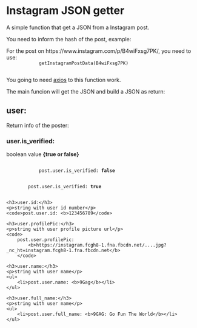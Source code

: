 <div>
    <h1>
        Instagram JSON getter
    </h1>
    <p>
        A simple function that get a JSON from a Instagram post.
    </p>
    <p>
        You need to inform the hash of the post, example:
    </p>
    <p>
        For the post on https://www.instagram.com/p/B4wiFxsg7PK/, you need to use:
        <code>
            getInstagramPostData(B4wiFxsg7PK)
        </code>
    </p>
    <p>
        You going to need <a href="https://unpkg.com/axios/dist/axios.min.js">axios</a> to this function work.
    </p>
    <p>
        The main funcion will get the JSON and build a JSON as return:
    </p>
</div>
<div>
    <h2>user:</h2>
    <p>Return info of the poster:</p>
    <h3>user.is_verified:</h3>
    <p>boolean value <b>{true or false}</b></p>
    <code>
            post.user.is_verified: <b>false</b>
        </code>
    <br>
    <code>
		post.user.is_verified: <b>true</b>
    </code>

    <h3>user.id:</h3>
    <p>string with user id number</p>
    <code>post.user.id: <b>123456789</code>

    <h3>user.profilePic:</h3>
    <p>string with user profile picture url</p>
    <code>
        post.user.profilePic:
            <b>https://instagram.fcgh8-1.fna.fbcdn.net/....jpg?_nc_ht=instagram.fcgh8-1.fna.fbcdn.net</b>
        </code>

    <h3>user.name:</h3>
    <p>string with user name</p>
    <ul>
        <li>post.user.name: <b>9Gag</b></li>
    </ul>

    <h3>user.full_name:</h3>
    <p>string with user name</p>
    <ul>
        <li>post.user.full_name: <b>9GAG: Go Fun The World</b></li>
    </ul>
</div>
<div>

</div>
<div></div>
<div></div>
<div></div>
<div></div>
<div></div>
<div></div>
<div></div>
<div></div>
<div></div>
<div></div>
<div></div>
<div></div>
<div></div>
<div></div>
<div></div>
<div></div>
<div></div>
<div></div>
<div></div>
<div></div>
<div></div>